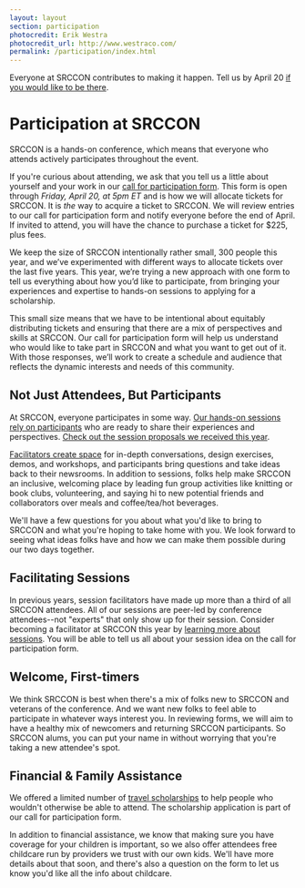 ```yaml
---
layout: layout
section: participation
photocredit: Erik Westra
photocredit_url: http://www.westraco.com/
permalink: /participation/index.html
---
```


<p class="big-lead">Everyone at SRCCON contributes to making it happen. Tell us by April 20 <a href="/participation/form/">if you would like to be there</a>.</p>

# Participation at SRCCON

SRCCON is a hands-on conference, which means that everyone who attends actively participates throughout the event. 

If you're curious about attending, we ask that you tell us a little about yourself and your work in our [call for participation form](/participation/form/). This form is open through *Friday, April 20, at 5pm ET* and is how we will allocate tickets for SRCCON. It is _the_ way to acquire a ticket to SRCCON. We will review entries to our call for participation form and notify everyone before the end of April. If invited to attend, you will have the chance to purchase a ticket for $225, plus fees.

We keep the size of SRCCON intentionally rather small, 300 people this year, and we’ve experimented with different ways to allocate tickets over the last five years. This year, we’re trying a new approach with one form to tell us everything about how you’d like to participate, from bringing your experiences and expertise to hands-on sessions to applying for a scholarship.

This small size means that we have to be intentional about equitably distributing tickets and ensuring that there are a mix of perspectives and skills at SRCCON. Our call for participation form will help us understand who would like to take part in SRCCON and what you want to get out of it. With those responses, we’ll work to create a schedule and audience that reflects the dynamic interests and needs of this community.

## Not Just Attendees, But Participants

At SRCCON, everyone participates in some way. [Our hands-on sessions rely on participants](/sessions/about) who are ready to share their experiences and perspectives. [Check out the session proposals we received this year](/sessions/proposals/).

[Facilitators create space](/sessions/about#facilitators) for in-depth conversations, design exercises, demos, and workshops, and participants bring questions and take ideas back to their newsrooms. In addition to sessions, folks help make SRCCON an inclusive, welcoming place by leading fun group activities like knitting or book clubs, volunteering, and saying hi to new potential friends and collaborators over meals and coffee/tea/hot beverages.

We'll have a few questions for you about what you'd like to bring to SRCCON and what you're hoping to take home with you. We look forward to seeing what ideas folks have and how we can make them possible during our two days together.

## Facilitating Sessions

In previous years, session facilitators have made up more than a third of all SRCCON attendees. All of our sessions are peer-led by conference attendees--not "experts" that only show up for their session. Consider becoming a facilitator at SRCCON this year by [learning more about sessions](/sessions/about). You will be able to tell us all about your session idea on the call for participation form.

## Welcome, First-timers

We think SRCCON is best when there's a mix of folks new to SRCCON and veterans of the conference. And we want new folks to feel able to participate in whatever ways interest you. In reviewing forms, we will aim to have a healthy mix of newcomers and returning SRCCON participants. So SRCCON alums, you can put your name in without worrying that you're taking a new attendee's spot.

## Financial & Family Assistance

We offered a limited number of [travel scholarships](/scholarships) to help people who wouldn't otherwise be able to attend. The scholarship application is part of our call for participation form.

In addition to financial assistance, we know that making sure you have coverage for your children is important, so we also offer attendees free childcare run by providers we trust with our own kids. We'll have more details about that soon, and there's also a question on the form to let us know you'd like all the info about childcare.
